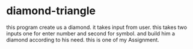 # diamond-triangle
this program create us a diamond. it takes input from user. this takes two inputs one for enter number and second for symbol. and build him a diamond according to his need.
this is one of my Assignment.  
